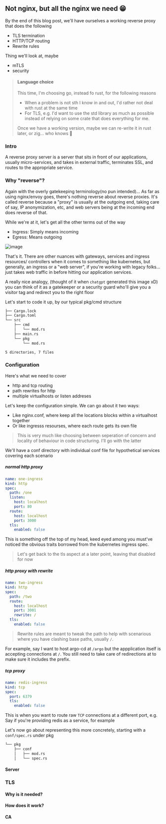 ## Not nginx, but all the nginx we need 😁

By the end of this blog post, we'll have ourselves a working reverse proxy that does the following
- TLS termination
- HTTP/TCP routing
- Rewrite rules

Thing we'll look at, maybe
- mTLS
- security

> #### Language choice
> 
> This time, I'm choosing go, instead fo rust, for the following reasons
> - When a problem is not sth I know in and out, I'd rather not deal with rust at the same time
> - For TLS, e.g. I'd want to use the std library as much as possible instead of relying on some crate that does everything for me.
> 
> Once we have a working version, maybe we can re-write it in rust later, or zig... who knows 🤷

### Intro

A reverse proxy server is a server that sits in front of our applications, usually micro-services, and takes in external traffic, terminates SSL, and routes to the appropriate service. 

### Why "reverse"?

Again with the overly gatekeeping terminology(no pun intended)... As far as using nginx/envoy goes, there's nothing reverse about reverse proxies. It's called reverse because a "proxy" is usually at the outgoing end, taking care of say, IP anonymization, etc, and web servers being at the incoming end does reverse of that.

While we're at it, let's get all the other terms out of the way
- Ingress: Simply means incoming
- Egress: Means outgoing

![image](https://github.com/user-attachments/assets/eb340c72-db6b-4c52-bca2-0ce38a7bf925)

That's it. There are other nuances with gateways, services and ingress resources/ controllers when it comes to something like kubernetes, but generally, an ingress or a "web server", if you're working with legacy folks... just takes web traffic in before hitting our application services.

A really nice analogy, (thought of it when `chatgpt` generated this image xD) you can think of it as a gatekeeper or a security guard who'll give you a visitor tag and redirect you to the right floor


Let's start to code it up, by our typical pkg/cmd structure


```bash
├── Cargo.lock
├── Cargo.toml
└── src
    ├── cmd
    │   └── mod.rs
    ├── main.rs
    └── pkg
        └── mod.rs

5 directories, 7 files
```


### Configuration

Here's what we need to cover
- http and tcp routing
- path rewrites for http
- multiple virtualhosts or listen addreses

Let's keep the configuration simple. We can go about it two ways:
- Like nginx.conf, where keep all the locations blocks within a virtualhost together
- Or like ingresss resourses, where each route gets its own file

> This is very much like choosing between seperation of concern and locality of behaviour in code structuring. I'll go with the latter

We'll have a conf directory with individual conf file for hypothetical services covering each scenario

##### normal http proxy 

```yaml
name: one-ingress
kind: http
spec:
  path: /one
  listen:
    host: localhost
    port: 80
  route:
    host: localhost
    port: 3000
  tls: 
    enabled: false
```
This is something off the top of my head, keed eyed among you must've noticed the obvious traits borrowed from the kubernetes ingress spec.

> Let's get back to the tls aspect at a later point, leaving that disabled for now

##### http proxy with rewrite

```yaml
name: two-ingress
kind: http
spec:
  path: /two
  route:
    host: localhost
    port: 3001
    rewrite: /
  tls: 
    enabled: false
```

> Rewrite rules are meant to tweak the path to help with scenarious where you have clashing base paths, usually `/`. 

For example, say I want to host argo-cd at `/argo` but the appplication itself is accepting connections at `/`. You still need to take care of redirections at to make sure it includes the prefix.

##### tcp proxy

```yaml
name: redis-ingress
kind: tcp
spec:
  port: 6379
  tls:
    enabled: false
```

This is when you want to route raw `TCP` connections at a different port, e.g. Say if you're providing redis as a service, for example

Let's now go about representing this more concretely, starting with a `conf/spec.rs` under pkg

```bash
└── pkg
    ├── conf
    │   ├── mod.rs
    │   └── spec.rs
```



#### Server

####  



### TLS


#### Why is it needed?

#### How does it work?

#### CA



